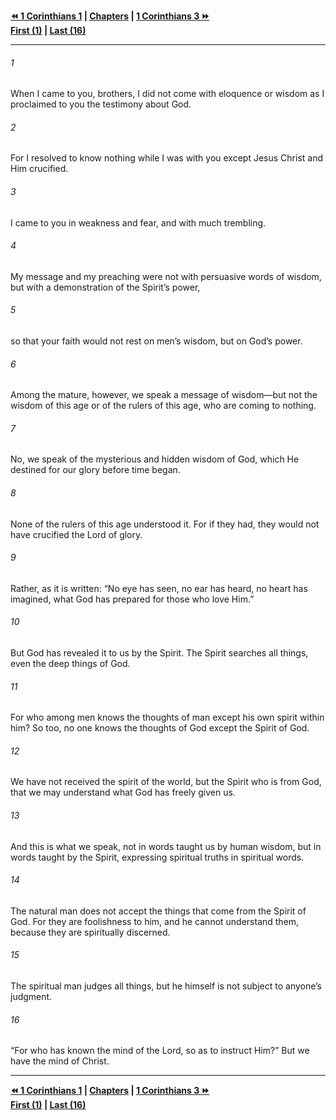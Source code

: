   
**[⏪ 1 Corinthians 1](./1%20Corinthians%201.md) | [Chapters](./_index.md) | [1 Corinthians 3 ⏩](./1%20Corinthians%203.md)**  
**[First (1)](./1%20Corinthians%201.md) | [Last (16)](./1%20Corinthians%2016.md)**  
  
---  
  
###### 1  
When I came to you, brothers, I did not come with eloquence or wisdom as I proclaimed to you the testimony about God.  
  
###### 2  
For I resolved to know nothing while I was with you except Jesus Christ and Him crucified.  
  
###### 3  
I came to you in weakness and fear, and with much trembling.  
  
###### 4  
My message and my preaching were not with persuasive words of wisdom, but with a demonstration of the Spirit’s power,  
  
###### 5  
so that your faith would not rest on men’s wisdom, but on God’s power.  
  
###### 6  
Among the mature, however, we speak a message of wisdom—but not the wisdom of this age or of the rulers of this age, who are coming to nothing.  
  
###### 7  
No, we speak of the mysterious and hidden wisdom of God, which He destined for our glory before time began.  
  
###### 8  
None of the rulers of this age understood it. For if they had, they would not have crucified the Lord of glory.  
  
###### 9  
Rather, as it is written: “No eye has seen, no ear has heard, no heart has imagined, what God has prepared for those who love Him.”  
  
###### 10  
But God has revealed it to us by the Spirit. The Spirit searches all things, even the deep things of God.  
  
###### 11  
For who among men knows the thoughts of man except his own spirit within him? So too, no one knows the thoughts of God except the Spirit of God.  
  
###### 12  
We have not received the spirit of the world, but the Spirit who is from God, that we may understand what God has freely given us.  
  
###### 13  
And this is what we speak, not in words taught us by human wisdom, but in words taught by the Spirit, expressing spiritual truths in spiritual words.  
  
###### 14  
The natural man does not accept the things that come from the Spirit of God. For they are foolishness to him, and he cannot understand them, because they are spiritually discerned.  
  
###### 15  
The spiritual man judges all things, but he himself is not subject to anyone’s judgment.  
  
###### 16  
“For who has known the mind of the Lord, so as to instruct Him?” But we have the mind of Christ.  
  
  
---  
  
**[⏪ 1 Corinthians 1](./1%20Corinthians%201.md) | [Chapters](./_index.md) | [1 Corinthians 3 ⏩](./1%20Corinthians%203.md)**  
**[First (1)](./1%20Corinthians%201.md) | [Last (16)](./1%20Corinthians%2016.md)**  
  
